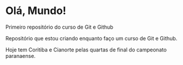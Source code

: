 # Olá, Mundo!
 Primeiro repositório do curso de Git e Github

 Repositório que estou criando enquanto faço um curso de Git e Github.

 Hoje tem Coritiba e Cianorte pelas quartas de final do campeonato paranaense.
 
